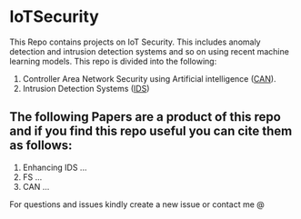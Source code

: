 # IoTSecurity

This Repo contains projects on IoT Security. This includes anomaly detection and intrusion detection systems and so on using recent machine learning models. This repo is divided into the following:

1. Controller Area Network Security using Artificial intelligence ([CAN](./can/README.md)).
2. Intrusion Detection Systems ([IDS](./ids/README.md))

## The following Papers are a product of this repo and if you find this repo useful you can cite them as follows:

1. Enhancing IDS ...
2. FS ...
3. CAN ...


For questions and issues kindly create a new issue or contact me @


